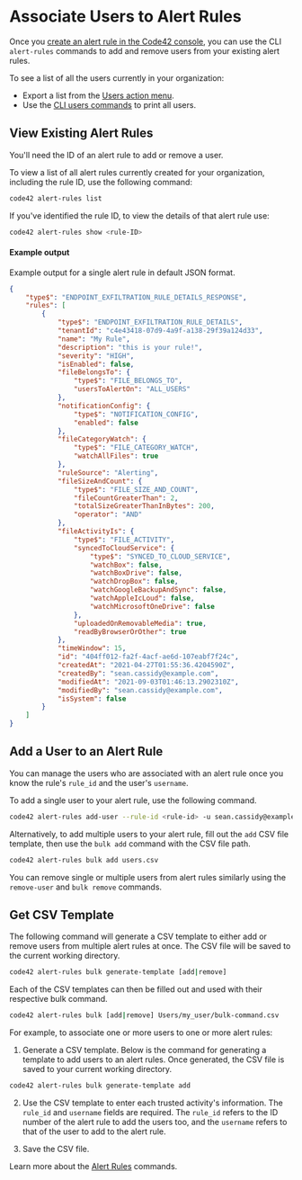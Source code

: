 # Associate Users to Alert Rules

Once you [create an alert rule in the Code42 console](https://support.code42.com/Administrator/Cloud/Code42_console_reference/Alert_rule_settings_reference), you can use the CLI `alert-rules` commands to add and remove users from your existing alert rules.

To see a list of all the users currently in your organization: 
- Export a list from the [Users action menu](https://support.code42.com/Administrator/Cloud/Code42_console_reference/Users_reference#Action_menu).
- Use the [CLI users commands](./users.md) to print all users.

## View Existing Alert Rules

You'll need the ID of an alert rule to add or remove a user.

To view a list of all alert rules currently created for your organization, including the rule ID, use the following command:
```bash
code42 alert-rules list
```

If you've identified the rule ID, to view the details of that alert rule use:
```bash
code42 alert-rules show <rule-ID>
```

#### Example output
Example output for a single alert rule in default JSON format.
```json
{
    "type$": "ENDPOINT_EXFILTRATION_RULE_DETAILS_RESPONSE",
    "rules": [
        {
            "type$": "ENDPOINT_EXFILTRATION_RULE_DETAILS",
            "tenantId": "c4e43418-07d9-4a9f-a138-29f39a124d33",
            "name": "My Rule",
            "description": "this is your rule!",
            "severity": "HIGH",
            "isEnabled": false,
            "fileBelongsTo": {
                "type$": "FILE_BELONGS_TO",
                "usersToAlertOn": "ALL_USERS"
            },
            "notificationConfig": {
                "type$": "NOTIFICATION_CONFIG",
                "enabled": false
            },
            "fileCategoryWatch": {
                "type$": "FILE_CATEGORY_WATCH",
                "watchAllFiles": true
            },
            "ruleSource": "Alerting",
            "fileSizeAndCount": {
                "type$": "FILE_SIZE_AND_COUNT",
                "fileCountGreaterThan": 2,
                "totalSizeGreaterThanInBytes": 200,
                "operator": "AND"
            },
            "fileActivityIs": {
                "type$": "FILE_ACTIVITY",
                "syncedToCloudService": {
                    "type$": "SYNCED_TO_CLOUD_SERVICE",
                    "watchBox": false,
                    "watchBoxDrive": false,
                    "watchDropBox": false,
                    "watchGoogleBackupAndSync": false,
                    "watchAppleIcLoud": false,
                    "watchMicrosoftOneDrive": false
                },
                "uploadedOnRemovableMedia": true,
                "readByBrowserOrOther": true
            },
            "timeWindow": 15,
            "id": "404ff012-fa2f-4acf-ae6d-107eabf7f24c",
            "createdAt": "2021-04-27T01:55:36.4204590Z",
            "createdBy": "sean.cassidy@example.com",
            "modifiedAt": "2021-09-03T01:46:13.2902310Z",
            "modifiedBy": "sean.cassidy@example.com",
            "isSystem": false
        }
    ]
}
```

## Add a User to an Alert Rule

You can manage the users who are associated with an alert rule once you know the rule's `rule_id` and the user's `username`.

To add a single user to your alert rule, use the following command.
```bash
code42 alert-rules add-user --rule-id <rule-id> -u sean.cassidy@example.com
```

Alternatively, to add multiple users to your alert rule, fill out the `add` CSV file template, then use the `bulk add` command with the CSV file path.
```bash
code42 alert-rules bulk add users.csv
```

You can remove single or multiple users from alert rules similarly using the `remove-user` and `bulk remove` commands.


## Get CSV Template

The following command will generate a CSV template to either add or remove users from multiple alert rules at once.  The CSV file will be saved to the current working directory.
```bash
code42 alert-rules bulk generate-template [add|remove]
```

Each of the CSV templates can then be filled out and used with their respective bulk command.
```bash
code42 alert-rules bulk [add|remove] Users/my_user/bulk-command.csv
```

For example, to associate one or more users to one or more alert rules:

1. Generate a CSV template. Below is the command for generating a template to add users to an alert rules. Once generated, the CSV file is saved to your current working directory.

```bash
code42 alert-rules bulk generate-template add
```

2. Use the CSV template to enter each trusted activity's information.
   The `rule_id` and `username` fields are required. The `rule_id` refers to the ID number of the alert rule to add the users too, and the `username` refers to that of the user to add to the alert rule.

3. Save the CSV file.

Learn more about the [Alert Rules](../commands/alertrules.md) commands.
